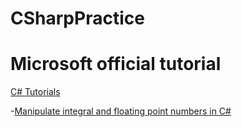 # CSharpPractice

# Microsoft official tutorial
[C# Tutorials](https://docs.microsoft.com/en-us/dotnet/csharp/tutorials/)

-[Manipulate integral and floating point numbers in C#](https://docs.microsoft.com/en-us/dotnet/csharp/tutorials/intro-to-csharp/numbers-in-csharp)
